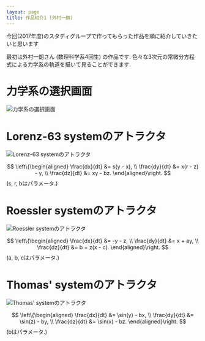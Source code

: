 ```yaml
---
layout: page
title: 作品紹介1 (外村一朗)
---
```


今回(2017年度)のスタディグループで作ってもらった作品を順に紹介していきたいと思います

最初は外村一朗さん (数理科学系4回生) の作品です.
色々な3次元の常微分方程式による力学系の軌道を描いて見ることができます. 

# 力学系の選択画面

![力学系の選択画面]({{site.baseurl}}/images/hokamura/selection.png)

# Lorenz-63 systemのアトラクタ

![Lorenz-63 systemのアトラクタ]({{site.baseurl}}/images/hokamura/Lorenz.png)

$$
\left\{\begin{aligned}
  \frac{dx}{dt} &= s(y - x), \\
  \frac{dy}{dt} &= x(r - z) - y, \\
  \frac{dz}{dt} &= xy - bz.
\end{aligned}\right.
$$
(s, r, bはパラメータ.)

# Roessler systemのアトラクタ

![Roessler systemのアトラクタ]({{site.baseurl}}/images/hokamura/Roessler.png)

$$
\left\{\begin{aligned}
  \frac{dx}{dt} &= -y - z, \\
  \frac{dy}{dt} &= x + ay, \\
  \frac{dz}{dt} &= b + z(x - c). 
\end{aligned}\right.
$$
(a, b, cはパラメータ.)

# Thomas' systemのアトラクタ

![Thomas' systemのアトラクタ]({{site.baseurl}}/images/hokamura/Thomas.png)

$$
\left\{\begin{aligned}
  \frac{dx}{dt} &= \sin(y) - bx, \\
  \frac{dy}{dt} &= \sin(z) - by, \\
  \frac{dz}{dt} &= \sin(x) - bz. 
\end{aligned}\right.
$$
(bはパラメータ.)
